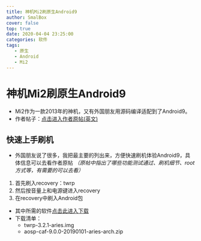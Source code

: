 ```yaml
---
title: 神机Mi2刷原生Android9
author: SmalBox
cover: false
top: true
date: 2020-04-04 23:25:00
categories: 软件
tags:
   - 原生
   - Android
   - Mi2
---
```

# 神机Mi2刷原生Android9

   - Mi2作为一款2013年的神机，又有外国朋友用源码编译适配到了Android9。
   - 作者帖子：[点击进入作者原帖(英文)](https://forum.xda-developers.com/mi-2/general/rom-android-8-0-7-1-xiaomi-mi-2-2c-2s-t3707371)

## 快速上手刷机

   - 外国朋友说了很多，我把最主要的列出来，方便快速刷机体验Android9，具体信息可以去看作者原帖 *（原帖中指出了哪些功能测试通过、刷机细节、root方式等，有需要的可以去看）*
   1. 首先刷入recovery：twrp
   2. 然后按音量上和电源键进入recovery
   3. 在recovery中刷入Android包
   - 其中所需的软件[点击此进入下载](https://mega.nz/#F!naRFGQDR!d9Uv-Maw56vyYsphAj00Kw)
   - 下载清单：
      - twrp-3.2.1-aries.img
      - aosp-caf-9.0.0-20190101-aries-arch.zip